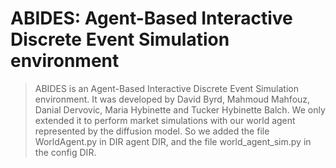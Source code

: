 # ABIDES: Agent-Based Interactive Discrete Event Simulation environment

> ABIDES is an Agent-Based Interactive Discrete Event Simulation environment. It was developed by David Byrd, Mahmoud Mahfouz, Danial Dervovic, Maria Hybinette and Tucker Hybinette Balch.
> We only extended it to perform market simulations with our world agent represented by the diffusion model. So we added the file WorldAgent.py in DIR agent DIR, and the file world_agent_sim.py in the config DIR.
